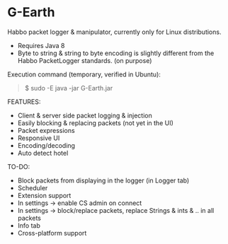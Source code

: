# G-Earth
Habbo packet logger & manipulator, currently only for Linux distributions. 

- Requires Java 8
- Byte to string & string to byte encoding is slightly different from the Habbo PacketLogger standards. (on purpose)

Execution command (temporary, verified in Ubuntu):
> $ sudo -E java -jar G-Earth.jar 



FEATURES:
* Client & server side packet logging & injection
* Easily blocking & replacing packets (not yet in the UI)
* Packet expressions
* Responsive UI
* Encoding/decoding
* Auto detect hotel


TO-DO:
* Block packets from displaying in the logger (in Logger tab)
* Scheduler
* Extension support
* In settings -> enable CS admin on connect
* In settings -> block/replace packets, replace Strings & ints & .. in all packets
* Info tab
* Cross-platform support
